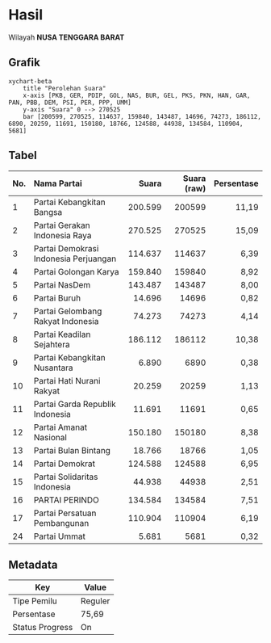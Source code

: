 # Hasil

Wilayah **NUSA TENGGARA BARAT**

## Grafik

```mermaid
xychart-beta
    title "Perolehan Suara"
    x-axis [PKB, GER, PDIP, GOL, NAS, BUR, GEL, PKS, PKN, HAN, GAR, PAN, PBB, DEM, PSI, PER, PPP, UMM]
    y-axis "Suara" 0 --> 270525
    bar [200599, 270525, 114637, 159840, 143487, 14696, 74273, 186112, 6890, 20259, 11691, 150180, 18766, 124588, 44938, 134584, 110904, 5681]
```

## Tabel

| No. | Nama Partai                           | Suara   | Suara (raw) | Persentase |
|:--- |:------------------------------------- | -------:| -----------:| ----------:|
| 1   | Partai Kebangkitan Bangsa             | 200.599 | 200599      | 11,19      |
| 2   | Partai Gerakan Indonesia Raya         | 270.525 | 270525      | 15,09      |
| 3   | Partai Demokrasi Indonesia Perjuangan | 114.637 | 114637      | 6,39       |
| 4   | Partai Golongan Karya                 | 159.840 | 159840      | 8,92       |
| 5   | Partai NasDem                         | 143.487 | 143487      | 8,00       |
| 6   | Partai Buruh                          | 14.696  | 14696       | 0,82       |
| 7   | Partai Gelombang Rakyat Indonesia     | 74.273  | 74273       | 4,14       |
| 8   | Partai Keadilan Sejahtera             | 186.112 | 186112      | 10,38      |
| 9   | Partai Kebangkitan Nusantara          | 6.890   | 6890        | 0,38       |
| 10  | Partai Hati Nurani Rakyat             | 20.259  | 20259       | 1,13       |
| 11  | Partai Garda Republik Indonesia       | 11.691  | 11691       | 0,65       |
| 12  | Partai Amanat Nasional                | 150.180 | 150180      | 8,38       |
| 13  | Partai Bulan Bintang                  | 18.766  | 18766       | 1,05       |
| 14  | Partai Demokrat                       | 124.588 | 124588      | 6,95       |
| 15  | Partai Solidaritas Indonesia          | 44.938  | 44938       | 2,51       |
| 16  | PARTAI PERINDO                        | 134.584 | 134584      | 7,51       |
| 17  | Partai Persatuan Pembangunan          | 110.904 | 110904      | 6,19       |
| 24  | Partai Ummat                          | 5.681   | 5681        | 0,32       |


## Metadata

| Key             | Value   |
| --------------- | ------- |
| Tipe Pemilu     | Reguler |
| Persentase      | 75,69   |
| Status Progress | On      |



